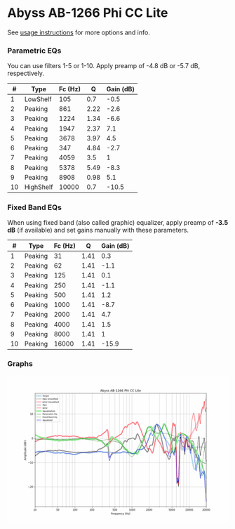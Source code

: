 # Abyss AB-1266 Phi CC Lite
See [usage instructions](https://github.com/jaakkopasanen/AutoEq#usage) for more options and info.

### Parametric EQs
You can use filters 1-5 or 1-10. Apply preamp of -4.8 dB or -5.7 dB, respectively.

|   # | Type      |   Fc (Hz) |    Q |   Gain (dB) |
|-----|-----------|-----------|------|-------------|
|   1 | LowShelf  |       105 | 0.7  |        -0.5 |
|   2 | Peaking   |       861 | 2.22 |        -2.6 |
|   3 | Peaking   |      1224 | 1.34 |        -6.6 |
|   4 | Peaking   |      1947 | 2.37 |         7.1 |
|   5 | Peaking   |      3678 | 3.97 |         4.5 |
|   6 | Peaking   |       347 | 4.84 |        -2.7 |
|   7 | Peaking   |      4059 | 3.5  |         1   |
|   8 | Peaking   |      5378 | 5.49 |        -8.3 |
|   9 | Peaking   |      8908 | 0.98 |         5.1 |
|  10 | HighShelf |     10000 | 0.7  |       -10.5 |

### Fixed Band EQs
When using fixed band (also called graphic) equalizer, apply preamp of **-3.5 dB** (if available) and set gains manually with these parameters.

|   # | Type    |   Fc (Hz) |    Q |   Gain (dB) |
|-----|---------|-----------|------|-------------|
|   1 | Peaking |        31 | 1.41 |         0.3 |
|   2 | Peaking |        62 | 1.41 |        -1.1 |
|   3 | Peaking |       125 | 1.41 |         0.1 |
|   4 | Peaking |       250 | 1.41 |        -1.1 |
|   5 | Peaking |       500 | 1.41 |         1.2 |
|   6 | Peaking |      1000 | 1.41 |        -8.7 |
|   7 | Peaking |      2000 | 1.41 |         4.7 |
|   8 | Peaking |      4000 | 1.41 |         1.5 |
|   9 | Peaking |      8000 | 1.41 |         1   |
|  10 | Peaking |     16000 | 1.41 |       -15.9 |

### Graphs
![](./Abyss%20AB-1266%20Phi%20CC%20Lite.png)
